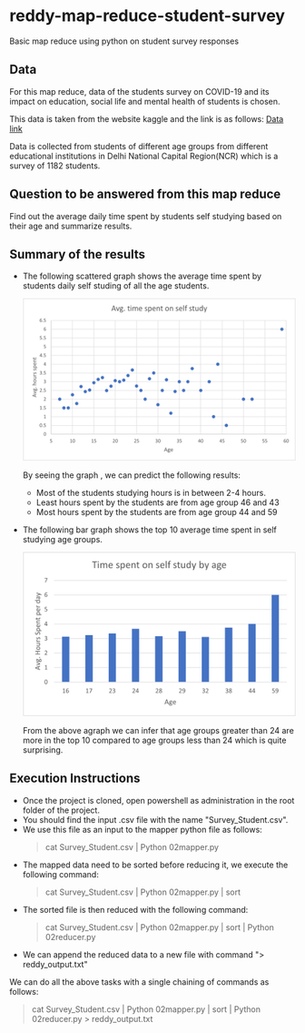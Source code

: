 # reddy-map-reduce-student-survey
Basic map reduce using python on student survey responses

## Data
For this map reduce, data of the students survey on COVID-19 and its impact on education, social life and mental health of students is chosen.

This data is taken from the website kaggle and the link is as follows:
[Data link](https://www.kaggle.com/kunal28chaturvedi/covid19-and-its-impact-on-students)

Data is collected from students of different age groups from different educational institutions in Delhi National Capital Region(NCR) which is a survey of 1182 students.

## Question to be answered from this map reduce
Find out the average daily time spent by students self studying based on their age and summarize results.

## Summary of the results
*   The following scattered graph shows the average time spent by   students daily self studing of all the age students.

    ![average time spent self studying by age group](Images/avg_time_spent.png)

    By seeing the graph , we can predict the following results:
    -   Most of the students studying hours is in between 2-4 hours.
    -   Least hours spent by the students are from age group 46 and 43
    -   Most hours spent by the students are from age group 44 and 59
*   The following bar graph shows the top 10 average time spent in self studying age groups.

    ![Top 10 age groups](Images/top10.png)

    From the above agraph we can infer that age groups greater than 24 are more in the top 10 compared to age groups less than 24 which is quite surprising.

## Execution Instructions
-   Once the project is cloned, open powershell as administration in the root folder of the project.
-   You should find the input .csv file with the name "Survey_Student.csv".
-   We use this file as an input to the mapper python file as follows:
    > cat Survey_Student.csv | Python 02mapper.py
-   The mapped data need to be sorted before reducing it, we execute the following command:
    > cat Survey_Student.csv | Python 02mapper.py | sort
-   The sorted file is then reduced with the following command:
    > cat Survey_Student.csv | Python 02mapper.py | sort | Python 02reducer.py
-   We can append the reduced data to a new file with command "> reddy_output.txt"

We can do all the above tasks with a single chaining of commands as follows:
> cat Survey_Student.csv | Python 02mapper.py | sort | Python 02reducer.py > reddy_output.txt


